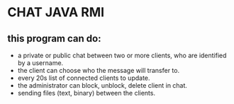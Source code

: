 # CHAT JAVA RMI

## this program can do:
- a private or public chat between two or more clients, who are identified by a username.
- the client can choose who the message will transfer to.
- every 20s list of connected clients to update.
- the administrator can block, unblock, delete client in chat.
- sending files (text, binary) between the clients.


